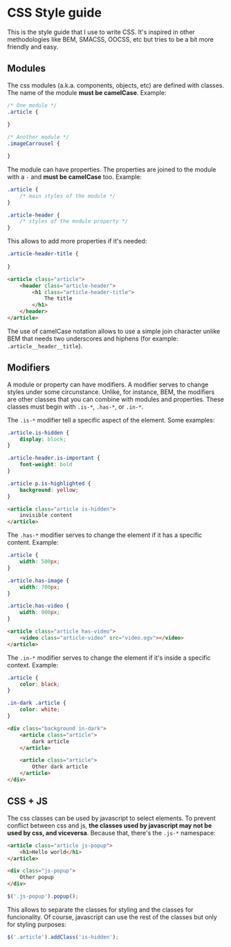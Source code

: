 # CSS Style guide

This is the style guide that I use to write CSS. It's inspired in other methodologies like BEM, SMACSS, OOCSS, etc but tries to be a bit more friendly and easy.

## Modules

The css modules (a.k.a. components, objects, etc) are defined with classes. The name of the module **must be camelCase**. Example:

```css
/* One module */
.article {
    
}

/* Another module */
.imageCarrousel {

}
```

The module can have properties. The properties are joined to the module with a `-` and **must be camelCase** too. Example:

```css
.article {
    /* main styles of the module */
}

.article-header {
    /* styles of the module property */
}
```

This allows to add more properties if it's needed:

```css
.article-header-title {
    
}
```

```html
<article class="article">
    <header class="article-header">
        <h1 class="article-header-title">
            The title
        </h1>
    </header>
</article>
```

The use of camelCase notation allows to use a simple join character unlike BEM that needs two underscores and hiphens (for example: `.article__header__title`).

## Modifiers

A module or property can have modifiers. A modifier serves to change styles under some circunstance. Unlike, for instance, BEM, the modifiers are other classes that you can combine with modules and properties. These classes must begin with `.is-*`, `.has-*`, or `.in-*`.

The `.is-*` modifier tell a specific aspect of the element. Some examples:

```css
.article.is-hidden {
    display: block;
}

.article-header.is-important {
    font-weight: bold
}

.article p.is-highlighted {
    background: yellow;
}
```

```html
<article class="article is-hidden">
    invisible content
</article>
```

The `.has-*` modifier serves to change the element if it has a specific content. Example:

```css
.article {
    width: 500px;
}

.article.has-image {
    width: 700px;
}

.article.has-video {
    width: 900px;
}
```

```html
<article class="article has-video">
    <video class="article-video" src="video.ogv"></video>
</article>
```


The `.in-*` modifier serves to change the element if it's inside a specific context. Example:

```css
.article {
    color: black;
}

.in-dark .article {
    color: white;
}
```
```html
<div class="background in-dark">
    <article class="article">
        dark article
    </article>

    <article class="article">
        Other dark article
    </article>
</div>
```

## CSS + JS

The css classes can be used by javascript to select elements. To prevent conflict between css and js, **the classes used by javascript may not be used by css, and viceversa**. Because that, there's the `.js-*` namespace:

```html
<article class="article js-popup">
    <h1>Hello world</h1>
</article>

<div class="js-popup">
    Other popup
</div>
```

```js
$('.js-popup').popup();
```

This allows to separate the classes for styling and the classes for funcionality. Of course, javascript can use the rest of the classes but only for styling purposes:

```js
$('.article').addClass('is-hidden');
```
